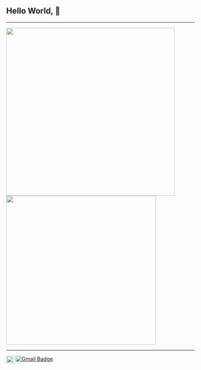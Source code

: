 
## Hello World,  👋




 ---
 

<a href="https://github.com/anuraghazra/github-readme-stats">
  <img  width=450px src="https://github-readme-stats.vercel.app/api?username=vaniamesquita&show_icons=true" />
</a>
<a href="https://github.com/anuraghazra/convoychat">
  <img  width=400px src="https://github-readme-stats.vercel.app/api/top-langs/?username=vaniamesquita&layout=compact&hide_border=true" />
</a>


---


[![Gmail Badge](https://img.shields.io/badge/-vaniasalesm@gmail.com-D14836?style=flat-square&logo=Gmail&logoColor=white&link=mailto:vaniasalesm@gmail.com)](mailto:vaniasalesm@gmail.com)
<a href="https://www.linkedin.com/in/vaniamesquita/" target="_blank" rel="nofollow"><img align="left" alt="LinkedIn" width="22px" src="https://cdn.jsdelivr.net/npm/simple-icons@v3/icons/linkedin.svg" /> </a>


